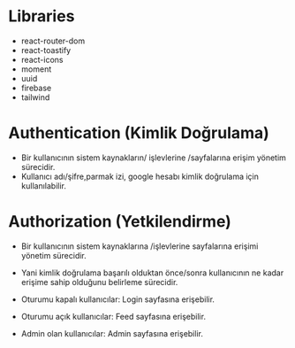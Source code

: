 # Libraries

- react-router-dom
- react-toastify
- react-icons
- moment
- uuid
- firebase
- tailwind

# Authentication (Kimlik Doğrulama)

- Bir kullanıcının sistem kaynakların/ işlevlerine /sayfalarına erişim yönetim sürecidir.
- Kullanıcı adı/şifre,parmak izi, google hesabı kimlik doğrulama için kullanılabilir.

# Authorization (Yetkilendirme)

- Bir kullanıcının sistem kaynaklarına /işlevlerine sayfalarına erişimi yönetim sürecidir.
- Yani kimlik doğrulama başarılı olduktan önce/sonra kullanıcının ne kadar erişime sahip olduğunu belirleme sürecidir.

- Oturumu kapalı kullanıcılar: Login sayfasına erişebilir.

- Oturumu açık kullanıcılar: Feed sayfasına erişebilir.

- Admin olan kullanıcılar: Admin sayfasına erişebilir.
